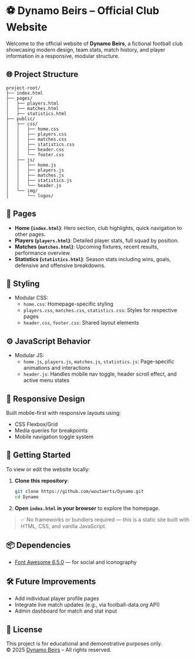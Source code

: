 # ⚽ Dynamo Beirs – Official Club Website

Welcome to the official website of **Dynamo Beirs**, a fictional football club showcasing modern design, team stats, match history, and player information in a responsive, modular structure.

## 🌐 Project Structure

```
project-root/
├── index.html
├── pages/
│   ├── players.html
│   ├── matches.html
│   ├── statistics.html
├── public/
│   ├── css/
│   │   ├── home.css
│   │   ├── players.css
│   │   ├── matches.css
│   │   ├── statistics.css
│   │   ├── header.css
│   │   └── footer.css
│   ├── js/
│   │   ├── home.js
│   │   ├── players.js
│   │   ├── matches.js
│   │   ├── statistics.js
│   │   └── header.js
│   └── img/
│       └── logos/
```

## 📄 Pages

- **Home (`index.html`)**: Hero section, club highlights, quick navigation to other pages.
- **Players (`players.html`)**: Detailed player stats, full squad by position.
- **Matches (`matches.html`)**: Upcoming fixtures, recent results, performance overview.
- **Statistics (`statistics.html`)**: Season stats including wins, goals, defensive and offensive breakdowns.

## 🎨 Styling

- Modular CSS:
    - `home.css`: Homepage-specific styling
    - `players.css`, `matches.css`, `statistics.css`: Styles for respective pages
    - `header.css`, `footer.css`: Shared layout elements

## ⚙️ JavaScript Behavior

- Modular JS:
    - `home.js`, `players.js`, `matches.js`, `statistics.js`: Page-specific animations and interactions
    - `header.js`: Handles mobile nav toggle, header scroll effect, and active menu states

## 📱 Responsive Design

Built mobile-first with responsive layouts using:
- CSS Flexbox/Grid
- Media queries for breakpoints
- Mobile navigation toggle system

## 🚀 Getting Started

To view or edit the website locally:

1. **Clone this repository**:
   ```bash
   git clone https://github.com/woutaerts/Dynamo.git
   cd Dynamo
   ```

2. **Open `index.html` in your browser** to explore the homepage.

> ✅ No frameworks or bundlers required — this is a static site built with HTML, CSS, and vanilla JavaScript.

## 📦 Dependencies

- [Font Awesome 6.5.0](https://cdnjs.com/libraries/font-awesome) — for social and iconography

## 🛠 Future Improvements

- Add individual player profile pages
- Integrate live match updates (e.g., via football-data.org API)
- Admin dashboard for match and stat input

## 📄 License

This project is for educational and demonstrative purposes only.  
© 2025 [Dynamo Beirs](https://github.com/woutaerts/Dynamo) – All rights reserved.
